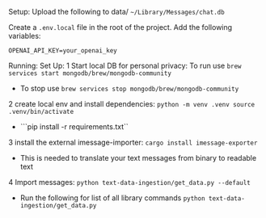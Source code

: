 Setup:
Upload the following to data/ ```~/Library/Messages/chat.db```

Create a `.env.local` file in the root of the project. Add the following variables:

```
OPENAI_API_KEY=your_openai_key
```


Running:
Set Up:
1 Start local DB for personal privacy: To run use ```brew services start mongodb/brew/mongodb-community```
- To stop use ```brew services stop mongodb/brew/mongodb-community```

2 create local env and install dependencies: ```python -m venv .venv source .venv/bin/activate```
- ```pip install -r requirements.txt``

3 install the external imessage-importer: ```cargo install imessage-exporter```
- This is needed to translate your text messages from binary to readable text

4 Import messages: ```python text-data-ingestion/get_data.py --default```
- Run the following for list of all library commands ```python text-data-ingestion/get_data.py```

